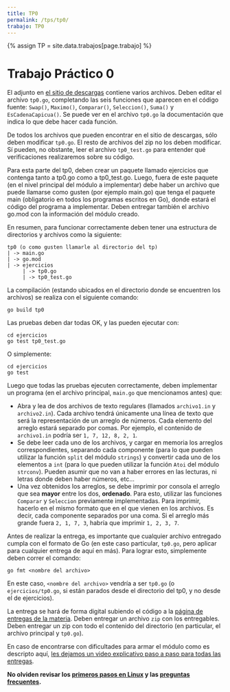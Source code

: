 ```yaml
---
title: TP0
permalink: /tps/tp0/
trabajo: TP0
---
```

{% assign TP = site.data.trabajos[page.trabajo] %}

Trabajo Práctico 0
==================

El adjunto en [el sitio de descargas]({{site.skel}}) contiene varios archivos.
Deben editar el archivo `tp0.go`, completando las seis funciones que
aparecen en el código fuente: `Swap()`,  `Maximo()`, `Comparar()`, `Seleccion()`, `Suma()` y `EsCadenaCapicua()`.
Se puede ver en el archivo `tp0.go` la documentación que indica lo que debe hacer cada función. 

De todos los archivos que pueden encontrar en el sitio de descargas, sólo deben modificar `tp0.go`. 
El resto de archivos del zip no los deben modificar. Sí pueden, no obstante, leer el archivo `tp0_test.go` para entender qué verificaciones realizaremos sobre su código. 

Para esta parte del tp0, deben crear un paquete llamado ejercicios que contenga tanto a tp0.go como a tp0_test.go. Luego, fuera de este paquete (en el nivel principal del módulo a implementar) debe haber un archivo que puede llamarse como gusten (por ejemplo main.go) que tenga el paquete main (obligatorio en todos los programas escritos en Go), donde estará el código del programa a implementar.
Deben entregar también el archivo go.mod con la información del módulo creado.

En resumen, para funcionar correctamente deben tener una estructura de directorios y archivos como la siguiente:

```
tp0 (o como gusten llamarle al directorio del tp)
| -> main.go
| -> go.mod
| -> ejercicios
     | -> tp0.go
     | -> tp0_test.go
```

La compilación (estando ubicados en el directorio donde se encuentren los archivos) se realiza con el siguiente comando:

    go build tp0

Las pruebas deben dar todas OK, y las pueden ejecutar con:

    cd ejercicios
    go test tp0_test.go

O simplemente:

	cd ejercicios
	go test
	

Luego que todas las pruebas ejecuten correctamente, deben implementar un programa (en el archivo principal, `main.go` que mencionamos antes) que: 
* Abra y lea de dos archivos de texto regulares (llamados `archivo1.in` y `archivo2.in`). Cada archivo tendrá únicamente una línea de texto que será la representación de un arreglo de números. Cada elemento del arreglo estará separado por comas. Por ejemplo, el contenido de `archivo1.in` podría ser `1, 7, 12, 8, 2, 1`.
* Se debe leer cada uno de los archivos, y cargar en memoria los arreglos correspondientes, separando cada componente (para lo que pueden utilizar la función `split` del módulo `strings`) y convertir cada uno de los elementos a `int` (para lo que pueden utilizar la función `Atoi` del módulo `strconv`). Pueden asumir que no van a haber errores en las lecturas, ni letras donde deben haber números, etc...
* Una vez obtenidos los arreglos, se debe imprimir por consola el arreglo que sea **mayor** entre los dos, **ordenado**. Para esto, utilizar las funciones `Comparar` y `Seleccion` previamente implementadas. Para imprimir, hacerlo en el mismo formato que en el que vienen en los archivos. Es decir, cada componente separados por una coma. Si el arreglo más grande fuera `2, 1, 7, 3`, habría que imprimir `1, 2, 3, 7`.

Antes de realizar la entrega, es importante que cualquier archivo entregado cumpla con el formato de Go (en este caso particular, `tp0.go`, pero aplicar para cualquier entrega de aquí en más). Para lograr esto, simplemente deben correr el comando: 

	go fmt <nombre del archivo>

En este caso, `<nombre del archivo>` vendría a ser `tp0.go` (o `ejercicios/tp0.go`, si están parados desde el directorio del tp0, y no desde el de ejercicios).

La entrega se hará de forma digital subiendo el código a la [página de entregas de la materia]({{site.entregas}}).
Deben entregar un archivo `zip` con los entregables. Deben entregar un zip con todo el contenido del directorio (en particular, el archivo principal y `tp0.go`). 

En caso de encontrarse con dificultades para armar el módulo como es descripto aquí, [les dejamos un video explicativo paso a paso para todas las entregas](https://www.youtube.com/watch?v=IZrQt-vR3E4).

**No olviden revisar los [primeros pasos en Linux](/aed/faq/primeros-pasos) y las [preguntas frecuentes](/aed/faq/).**
